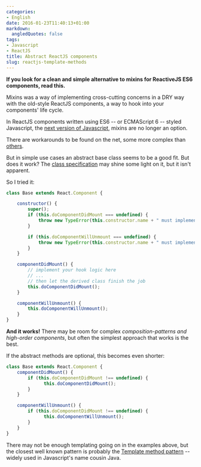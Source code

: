 ```yaml
---
categories:
- English
date: 2016-01-23T11:40:13+01:00
markdown:
  angledQuotes: false
tags:
- Javascript
- ReactJS
title: Abstract ReactJS components
slug: reactjs-template-methods
---
```

**If you look for a clean and simple alternative to mixins for ReactiveJS ES6 components, read this.** 
<!--more-->

Mixins was	 a way of implementing cross-cutting concerns in a DRY way with the old-style ReactJS components, a way to hook into your components' life cycle.

In ReactJS components written using ES6 -- or ECMAScript 6 -- styled Javascript, the [next version of Javascript](es6-features.org//), mixins are no longer an option.

There are workarounds to be found on the net, some more complex than [others](https://medium.com/@dan_abramov/mixins-are-dead-long-live-higher-order-components-94a0d2f9e750#.hfhzkwfec). 

But in simple use cases an abstract base class seems to be a good fit. But does it work? The [class specification](http://www.2ality.com/2015/02/es6-classes-final.html) may shine some light on it, but it isn't apparent.

So I tried it:

```javascript
class Base extends React.Component {

    constructor() {
        super();
        if (this.doComponentDidMount === undefined) {
            throw new TypeError(this.constructor.name + " must implement doComponentDidMount");
        }

        if (this.doComponentWillUnmount === undefined) {
            throw new TypeError(this.constructor.name + " must implement doComponentWillUnmount");
        }
    }

    componentDidMount() {
        // implement your hook logic here
        // ...
        // then let the derived class finish the job
        this.doComponentDidMount();
    }

    componentWillUnmount() {
        this.doComponentWillUnmount();
    }
}
```
**And it works!** There may be room for complex *composition-patterns and high-order components*, but often the simplest approach that works is the best.

If the abstract methods are optional, this becomes even shorter:

```javascript
class Base extends React.Component {
    componentDidMount() {
        if (this.doComponentDidMount !== undefined) {
              this.doComponentDidMount();
        }
    }

    componentWillUnmount() {
        if (this.doComponentDidMount !== undefined) {
              this.doComponentWillUnmount();
        }
    }
}
```

There may  not be enough templating going on in the examples above, but the closest well known pattern is probably  the [Template method pattern](https://en.wikipedia.org/wiki/Template_method_pattern) -- widely used in Javascript's name cousin Java.
